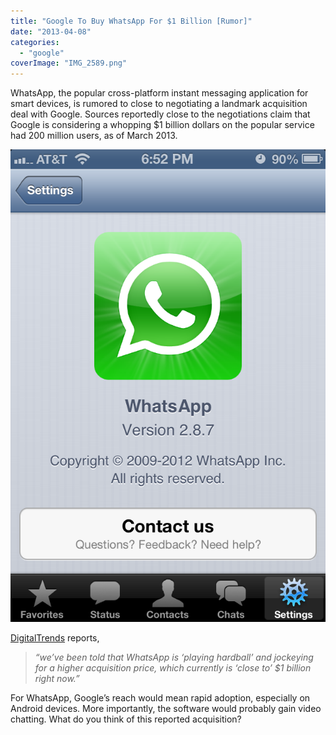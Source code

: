 ```yaml
---
title: "Google To Buy WhatsApp For $1 Billion [Rumor]"
date: "2013-04-08"
categories: 
  - "google"
coverImage: "IMG_2589.png"
---
```


WhatsApp, the popular cross-platform instant messaging application for smart devices, is rumored to close to negotiating a landmark acquisition deal with Google. Sources reportedly close to the negotiations claim that Google is considering a whopping $1 billion dollars on the popular service had 200 million users, as of March 2013.

[![WhatsApp - iPhone](images/IMG_2589.png)](http://iCosmoGeek.com/wp-content/uploads/2013/04/IMG_2589.png)

[DigitalTrends](http://www.digitaltrends.com/social-media/google-acquiring-whatsapp/) reports,

> _“we’ve been told that WhatsApp is ‘playing hardball’ and jockeying for a higher acquisition price, which currently is ‘close to’ $1 billion right now.”_

For WhatsApp, Google’s reach would mean rapid adoption, especially on Android devices. More importantly, the software would probably gain video chatting. What do you think of this reported acquisition?
